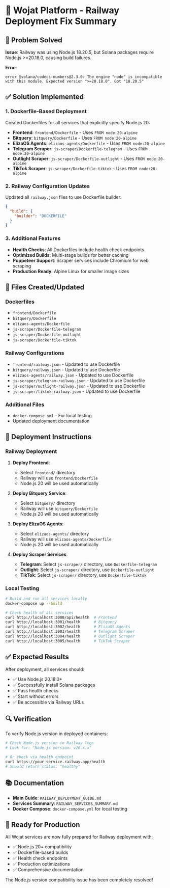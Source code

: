 # 🚀 Wojat Platform - Railway Deployment Fix Summary

## 🎯 **Problem Solved**

**Issue**: Railway was using Node.js 18.20.5, but Solana packages require Node.js >=20.18.0, causing build failures.

**Error**: 
```
error @solana/codecs-numbers@2.3.0: The engine "node" is incompatible with this module. Expected version ">=20.18.0". Got "18.20.5"
```

## ✅ **Solution Implemented**

### **1. Dockerfile-Based Deployment**
Created Dockerfiles for all services that explicitly specify Node.js 20:

- **Frontend**: `frontend/Dockerfile` - Uses `FROM node:20-alpine`
- **Bitquery**: `bitquery/Dockerfile` - Uses `FROM node:20-alpine`
- **ElizaOS Agents**: `elizaos-agents/Dockerfile` - Uses `FROM node:20-alpine`
- **Telegram Scraper**: `js-scraper/Dockerfile-telegram` - Uses `FROM node:20-alpine`
- **Outlight Scraper**: `js-scraper/Dockerfile-outlight` - Uses `FROM node:20-alpine`
- **TikTok Scraper**: `js-scraper/Dockerfile-tiktok` - Uses `FROM node:20-alpine`

### **2. Railway Configuration Updates**
Updated all `railway.json` files to use Dockerfile builder:

```json
{
  "build": {
    "builder": "DOCKERFILE"
  }
}
```

### **3. Additional Features**
- **Health Checks**: All Dockerfiles include health check endpoints
- **Optimized Builds**: Multi-stage builds for better caching
- **Puppeteer Support**: Scraper services include Chromium for web scraping
- **Production Ready**: Alpine Linux for smaller image sizes

## 🔧 **Files Created/Updated**

### **Dockerfiles**
- `frontend/Dockerfile`
- `bitquery/Dockerfile`
- `elizaos-agents/Dockerfile`
- `js-scraper/Dockerfile-telegram`
- `js-scraper/Dockerfile-outlight`
- `js-scraper/Dockerfile-tiktok`

### **Railway Configurations**
- `frontend/railway.json` - Updated to use Dockerfile
- `bitquery/railway.json` - Updated to use Dockerfile
- `elizaos-agents/railway.json` - Updated to use Dockerfile
- `js-scraper/telegram-railway.json` - Updated to use Dockerfile
- `js-scraper/outlight-railway.json` - Updated to use Dockerfile
- `js-scraper/tiktok-railway.json` - Updated to use Dockerfile

### **Additional Files**
- `docker-compose.yml` - For local testing
- Updated deployment documentation

## 🚀 **Deployment Instructions**

### **Railway Deployment**
1. **Deploy Frontend**:
   - Select `frontend/` directory
   - Railway will use `frontend/Dockerfile`
   - Node.js 20 will be used automatically

2. **Deploy Bitquery Service**:
   - Select `bitquery/` directory
   - Railway will use `bitquery/Dockerfile`
   - Node.js 20 will be used automatically

3. **Deploy ElizaOS Agents**:
   - Select `elizaos-agents/` directory
   - Railway will use `elizaos-agents/Dockerfile`
   - Node.js 20 will be used automatically

4. **Deploy Scraper Services**:
   - **Telegram**: Select `js-scraper/` directory, use `Dockerfile-telegram`
   - **Outlight**: Select `js-scraper/` directory, use `Dockerfile-outlight`
   - **TikTok**: Select `js-scraper/` directory, use `Dockerfile-tiktok`

### **Local Testing**
```bash
# Build and run all services locally
docker-compose up --build

# Check health of all services
curl http://localhost:3000/api/health  # Frontend
curl http://localhost:3001/health      # Bitquery
curl http://localhost:3002/health      # ElizaOS Agents
curl http://localhost:3003/health      # Telegram Scraper
curl http://localhost:3004/health      # Outlight Scraper
curl http://localhost:3005/health      # TikTok Scraper
```

## ✅ **Expected Results**

After deployment, all services should:
- ✅ Use Node.js 20.18.0+
- ✅ Successfully install Solana packages
- ✅ Pass health checks
- ✅ Start without errors
- ✅ Be accessible via Railway URLs

## 🔍 **Verification**

To verify Node.js version in deployed containers:
```bash
# Check Node.js version in Railway logs
# Look for: "Node.js version: v20.x.x"

# Or check via health endpoint
curl https://your-service.railway.app/health
# Should return status: "healthy"
```

## 📚 **Documentation**

- **Main Guide**: `RAILWAY_DEPLOYMENT_GUIDE.md`
- **Services Summary**: `RAILWAY_SERVICES_SUMMARY.md`
- **Docker Compose**: `docker-compose.yml` for local testing

## 🎉 **Ready for Production**

All Wojat services are now fully prepared for Railway deployment with:
- ✅ Node.js 20+ compatibility
- ✅ Dockerfile-based builds
- ✅ Health check endpoints
- ✅ Production optimizations
- ✅ Comprehensive documentation

The Node.js version compatibility issue has been completely resolved!

